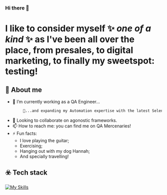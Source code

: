 ### Hi there 👋


# I like to consider myself ✨ _one of a kind_ ✨ as I've been all over the place, from presales, to digital marketing, to finally my sweetspot: testing!


## :beginner: About me
- 🔭 I’m currently working as a QA Engineer...
```sh
        🌱...and expanding my Automation expertise with the latest Selenium!
```
- 👯 Looking to collaborate on agonostic frameworks.
- 📫 How to reach me: you can find me on QA Mercenaries!
- ⚡ Fun facts:
    - I love playing the guitar;
    - Exercising;
    - Hanging out with my dog Hannah;
    - And specially travelling!

## ☣️ Tech stack

[![My Skills](https://skillicons.dev/icons?i=mysql,selenium,java,git,docker,rest-assured)](https://skillicons.dev)
